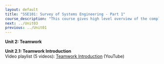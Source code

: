 ```yaml
---
layout: default
title: "SSE101: Survey of Systems Engineering - Part 1"
course_description: "This course gives high level overview of the complexities that go into creating an operating system. Using real life NASA examples and missions, you will learn from experienced engineers, nobel-prize winning scientists, and former NASA astronauts."
next: ../Unit03
previous: ../Unit01
---
```

**Unit 2: Teamwork** <span id="2"></span>  

**Unit 2.1: Teamwork Introduction**  
Video playlist (5 videos): [Teamwork Introduction](https://youtu.be/8_8OKeCuaF4?list=PLMrpXL7ZxXYUp8GBwiY2p85c_0lxAyIdU) (YouTube)  
